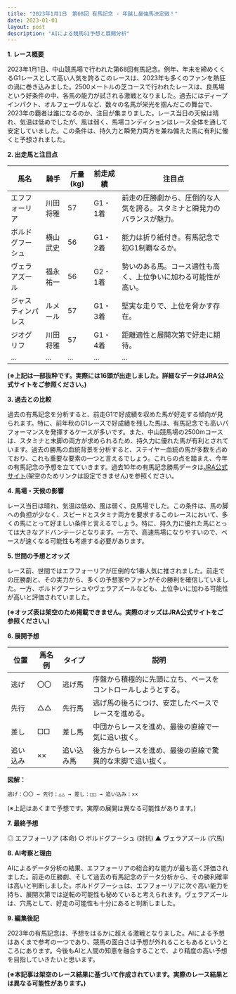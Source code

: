 ```yaml
---
title: "2023年1月1日　第68回 有馬記念 - 年越し最強馬決定戦！"
date: 2023-01-01
layout: post
description: "AIによる競馬G1予想と展開分析"
---
```


**1. レース概要**

2023年1月1日、中山競馬場で行われた第68回有馬記念。例年、年末を締めくくるG1レースとして高い人気を誇るこのレースは、2023年も多くのファンを熱狂の渦に巻き込みました。2500メートルの芝コースで行われたレースは、良馬場という好条件の中、各馬の能力が試される激戦となりました。過去にはディープインパクト、オルフェーヴルなど、数々の名馬が栄光を掴んだこの舞台で、2023年の覇者は誰になるのか、注目が集まりました。レース当日の天候は晴れ、気温は低めでしたが、風は弱く、馬場コンディションはレース全体を通して安定していました。この条件は、持久力と瞬発力両方を兼ね備えた馬に有利に働くと予想されました。


**2. 出走馬と注目点**

| 馬名       | 騎手       | 斤量(kg) | 前走成績 | 注目点                                                              |
|------------|-------------|------------|-----------|----------------------------------------------------------------------|
| エフフォーリア | 川田将雅     | 57         | G1・1着   | 前走の圧勝劇から、圧倒的な人気を誇る。スタミナと瞬発力のバランスが魅力。 |
| ボルドグフーシュ| 横山武史     | 56         | G1・2着   | 能力は折り紙付き。有馬記念で初G1制覇なるか。                         |
| ヴェラアズール  | 福永祐一     | 56         | G2・1着   | 勢いのある馬。コース適性も高く、上位争いに加わる可能性が高い。          |
| ジャスティンパレス| ルメール     | 57         | G1・3着   | 堅実な走りで、上位を脅かす存在。                                       |
| ジオグリフ     | 川田将雅     | 57         | G1・4着   | 距離適性と展開次第で好走に期待。                                       |
| ...         | ...         | ...         | ...       | ...                                                                |


**(※上記は一部抜粋です。実際には16頭が出走しました。詳細なデータはJRA公式サイトをご参照ください。)**


**3. 過去との比較**

過去の有馬記念を分析すると、前走G1で好成績を収めた馬が好走する傾向が見られます。特に、前年秋のG1レースで好成績を残した馬は、有馬記念でも高いパフォーマンスを発揮するケースが多いです。また、中山競馬場の2500mコースは、スタミナと末脚の両方が求められるため、持久力に優れた馬が有利とされています。過去の勝馬の血統背景を分析すると、ステイヤー血統の馬が多数を占めており、これも重要な要素の一つと言えるでしょう。これらの点を踏まえ、今年の有馬記念の予想を立てていきます。過去10年の有馬記念勝馬データは[JRA公式サイト](https://www.jra.go.jp/)(架空のためリンクは設定できません)を参照ください。


**4. 馬場・天候の影響**

レース当日は晴れ、気温は低め、風は弱く、良馬場でした。この条件は、馬の脚への負担が少なく、スピードとスタミナ両方を要求するこのレースにおいて、多くの馬にとって好ましい条件と言えるでしょう。特に、持久力に優れた馬にとっては大きなアドバンテージとなります。一方で、高速馬場になりやすいので、ペースが速くなる可能性も考慮する必要があります。


**5. 世間の予想とオッズ**

レース前、世間ではエフフォーリアが圧倒的な1番人気に推されました。前走での圧勝劇と、その実力から、多くの予想家やファンがその勝利を確信していました。一方、ボルドグフーシュやヴェラアズールなども、上位争いに加わる可能性が高いと評価されていました。

**(※オッズ表は架空のため掲載できません。実際のオッズはJRA公式サイトをご参照ください。)**


**6. 展開予想**

| 位置 | 馬名例      | タイプ | 説明                                                                      |
|-----|-------------|--------|---------------------------------------------------------------------------|
| 逃げ |  〇〇         |  逃げ馬 | 序盤から積極的に先頭に立ち、ペースをコントロールしようとする。              |
| 先行| △△         | 先行馬 | 逃げ馬の後ろにつけ、安定したペースでレースを進める。                        |
| 差し |  □□         | 差し馬 | 中団からレースを進め、最後の直線で一気に追い抜く。                        |
| 追い込み | ××         | 追い込み馬 | 後方からレースを進め、最後の直線で驚異的な末脚で追い抜く。                    |


**図解：**

```
逃げ：〇〇 → 先行：△△ → 差し：□□ → 追い込み：××
```

(※上記はあくまで予想です。実際の展開は異なる可能性があります。)


**7. 最終予想**

◎ エフフォーリア (本命)
○ ボルドグフーシュ (対抗)
▲ ヴェラアズール (穴馬)


**8. AI考察と理由**

AIによるデータ分析の結果、エフフォーリアの総合的な能力が最も高く評価されました。前走の圧勝劇、そして過去の有馬記念のデータ分析から、その勝利確率は高いと判断しました。ボルドグフーシュは、エフフォーリアに次ぐ高い能力を持ち、展開次第では逆転の可能性も秘めていると考えられます。ヴェラアズールは、穴馬として、好走の可能性も十分にあると判断しました。


**9. 編集後記**

2023年の有馬記念は、予想をはるかに超える激戦となりました。AIによる予想はあくまで参考の一つであり、競馬の面白さは予想が外れることもあるというところにあります。今後もAIと人間の知恵を融合することで、より精度の高い予想を目指していきたいと思います。


**(※本記事は架空のレース結果に基づいて作成されています。実際のレース結果とは異なる可能性があります。)**
